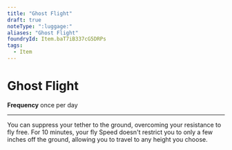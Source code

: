 ```yaml
---
title: "Ghost Flight"
draft: true
noteType: ":luggage:"
aliases: "Ghost Flight"
foundryId: Item.baT7iB337cG5DRPs
tags:
  - Item
---
```


# Ghost Flight

**Frequency** once per day

* * *

You can suppress your tether to the ground, overcoming your resistance to fly free. For 10 minutes, your fly Speed doesn't restrict you to only a few inches off the ground, allowing you to travel to any height you choose.
